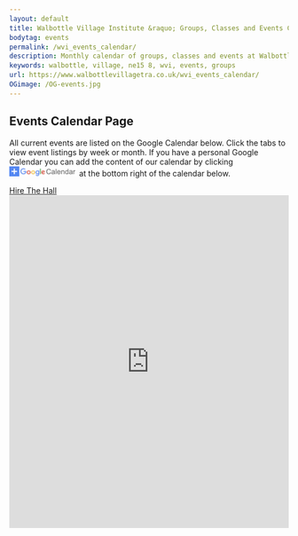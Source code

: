 ```yaml
---
layout: default
title: Walbottle Village Institute &raquo; Groups, Classes and Events Calendar
bodytag: events
permalink: /wvi_events_calendar/
description: Monthly calendar of groups, classes and events at Walbottle Village Institute.
keywords: walbottle, village, ne15 8, wvi, events, groups
url: https://www.walbottlevillagetra.co.uk/wvi_events_calendar/
OGimage: /OG-events.jpg
---
```


<div class="container-fluid">
	<div class="row intro">  
	  	<div class="col-sm-8 col-xs-12">
			<h2><strong>Events Calendar Page</strong></h2>
			<p>All current events are listed on the Google Calendar below. Click the tabs to view event listings by week or month. If you have a personal Google Calendar you can add the content of our calendar by clicking <img src="assets/images/google-calendar.jpg" width="122" height="18" alt="google calendar icon"/> at the bottom right of the calendar below.</p>
		</div>  
	  	<div class="col-sm-4 col-xs-12">
			<a href="wvi_hire.html" title="hire the institute hall" target="_self" class="hire" accesskey="h">Hire The Hall</a>
		</div>   
	</div> 
	<div class="row cal">
		<div class="col-xs-12">
			<iframe src="https://calendar.google.com/calendar/embed?height=600&wkst=1&ctz=Europe%2FLondon&bgcolor=%23ffffff&title=Whats%20om&src=dWpjaTd0bTFqNXAyZ2YyZXUzb3BuZzMxNm9AZ3JvdXAuY2FsZW5kYXIuZ29vZ2xlLmNvbQ&color=%23B39DDB" style="border:none;" width="100%" height="600" frameborder="0" scrolling="no"></iframe>
		</div> 
	</div>
</div> <!-- /container -->
